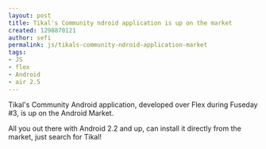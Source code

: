 ```yaml
---
layout: post
title: Tikal's Community ndroid application is up on the market
created: 1298870121
author: sefi
permalink: js/tikals-community-ndroid-application-market
tags:
- JS
- flex
- Android
- air 2.5
---
```

<p>Tikal's Community Android application, developed over Flex during Fuseday #3, is up on the Android Market.</p>
<p>All you out there with Android 2.2 and up, can install it directly from the market, just search for Tikal!</p>
<p>&nbsp;</p>
<p>&nbsp;</p>
